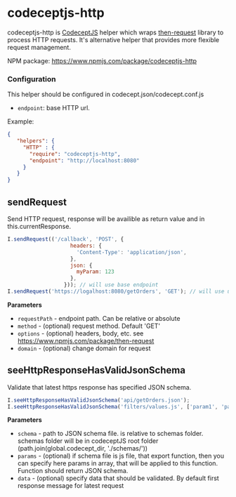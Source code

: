 # codeceptjs-http

codeceptjs-http is [CodeceptJS](https://codecept.io/) helper which wraps [then-request](https://www.npmjs.com/package/then-request) library to
process HTTP requests. It's alternative helper that provides more flexible request management.

NPM package: https://www.npmjs.com/package/codeceptjs-http

### Configuration

This helper should be configured in codecept.json/codecept.conf.js

-   `endpoint`: base HTTP url.

Example:

```json
{
   "helpers": {
     "HTTP" : {
       "require": "codeceptjs-http",
       "endpoint": "http://localhost:8080"
     }
   }
}
```

## sendRequest

Send HTTP request, response will be availible as return value and in this.currentResponse.

```js
I.sendRequest(('/callback', 'POST', {
                    headers: {
                      'Content-Type': 'application/json',
                    },
                    json: {
                      myParam: 123
                    },
                  })); // will use base endpoint
I.sendRequest('https://logalhost:8080/getOrders', 'GET'); // will use url from 1st argument
```

**Parameters**

-   `requestPath` - endpoint path. Can be relative or absolute
-   `method` - (optional) request method. Default 'GET'
-   `options` - (optional) headers, body, etc. see https://www.npmjs.com/package/then-request
-   `domain` - (optional) change domain for request

## seeHttpResponseHasValidJsonSchema

Validate that latest https response has specified JSON schema.

```js
I.seeHttpResponseHasValidJsonSchema('api/getOrders.json');
I.seeHttpResponseHasValidJsonSchema('filters/values.js', ['param1', 'param2']);
```

**Parameters**

-   `schema` - path to JSON schema file. is relative to schemas folder. schemas folder will be in codeceptJS root folder (path.join(global.codecept_dir, './schemas/'))
-   `params` - (optional) if schema file is js file, that export function, then you can specify here params in array, that will be applied to this function. Function should return JSON schema.
-   `data` - (optional) specify data that should be validated. By default first response message for latest request

